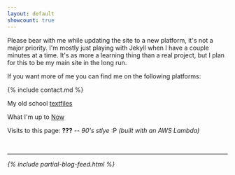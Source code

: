 ```yaml
---
layout: default
showcount: true
---
```



Please bear with me while updating the site to a new platform, it's not a major priority.  I'm mostly just playing with Jekyll when I have a couple minutes at a time.  It's as more a learning thing than a real project, but I plan for this to be my main site in the long run.

If you want more of me you can find me on the following platforms:

{% include contact.md %}

My old school [textfiles](/textfiles/)

What I'm up to [Now](/now)

Visits to this page: <span style="font-weight: bold;" id="counter">???</span> -- <i>90's stlye</i> :P <i>(built with an AWS Lambda)


&nbsp;

---

<div>
{% include partial-blog-feed.html %}
</div>

